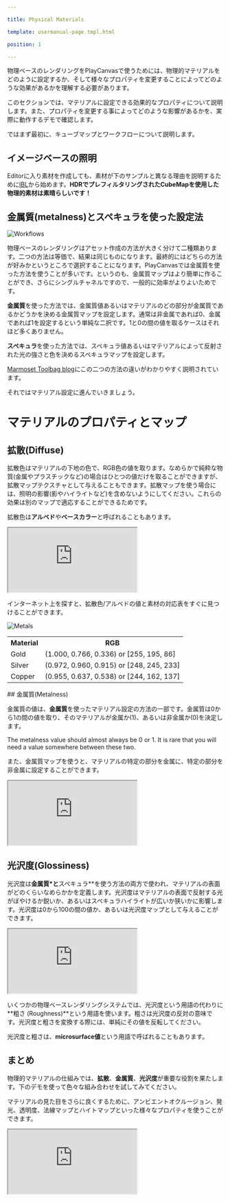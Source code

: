 ---
title: Physical Materials
template: usermanual-page.tmpl.html
position: 1
---

物理ベースのレンダリングをPlayCanvasで使うためには、物理的マテリアルをどのように設定するか、そして様々なプロパティを変更することによってどのような効果があるかを理解する必要があります。

このセクションでは、マテリアルに設定できる効果的なプロパティについて説明します。また、プロパティを変更する事によってどのような影響があるかを、実際に動作するデモで確認します。

ではまず最初に、キューブマップとワークフローについて説明します。

## イメージベースの照明

Editorに入り素材を作成しても、素材が下のサンプルと異なる理由を説明するために[IBL][6]から始めます。**HDRでプレフィルタリングされたCubeMapを使用した物理的素材は素晴らしいです！**

## 金属質(metalness)とスペキュラを使った設定法

![Workflows][4]

物理ベースのレンダリングはアセット作成の方法が大きく分けて二種類あります。二つの方法は等価で、結果は同じものになります。最終的にはどちらの方法が好みかというところで選択することになります。PlayCanvasでは金属質を使った方法を使うことが多いです。というのも、金属質マップはより簡単に作ることができ、さらにシングルチャネルですので、一般的に効率がよりよいためです。

**金属質**を使った方法では、金属質値あるいはマテリアルのどの部分が金属質であるかどうかを決める金属質マップを設定します。通常は非金属であれば0、金属であれば1を設定するという単純な二択です。1と0の間の値を取るケースはそれほど多くありません。

**スペキュラ**を使った方法では、スペキュラ値あるいはマテリアルによって反射された光の強さと色を決めるスペキュラマップを設定します。

[Marmoset Toolbag blog][5]にこの二つの方法の違いがわかりやすく説明されています。

それではマテリアル設定に進んでいきましょう。

# マテリアルのプロパティとマップ

## 拡散(Diffuse)

拡散色はマテリアルの下地の色で、RGB色の値を取ります。なめらかで純粋な物質(金属やプラスチックなど)の場合はひとつの値だけを取ることができますが、拡散マップテクスチャとして与えることもできます。拡散マップを使う場合には、照明の影響(影やハイライトなど)を含めないようにしてください。これらの効果は別のマップで適応することができるためです。

拡散色は**アルベド**や**ベースカラー**と呼ばれることもあります。

<iframe src="https://playcanv.as/p/Q28EwTwQ/?color"></iframe>

インターネット上を探すと、拡散色/アルベドの値と素材の対応表をすぐに見つけることができます。

![Metals][3]

<table class="centered">
  <tr>
  <th>Material</th><th>RGB</th>
  </tr>
  <tr>
  <td>Gold</td><td>(1.000, 0.766, 0.336) or [255, 195, 86]</td>
  </tr>
  <tr>
  <td>Silver</td><td>(0.972, 0.960, 0.915) or [248, 245, 233]</td>
  </tr>
  <tr>
  <td>Copper</td><td>(0.955, 0.637, 0.538) or [244, 162, 137]</td>
  </tr>
</table>

## 金属質(Metalness)

金属質の値は、**金属質**を使ったマテリアル設定の方法の一部です。金属質は0から1の間の値を取り、そのマテリアルが金属か(1)、あるいは非金属か(0)を決定します。

<div class="alert-info">
The metalness value should almost always be 0 or 1. It is rare that you will need a value somewhere between these two.
</div>

また、金属質マップを使うと、マテリアルの特定の部分を金属に、特定の部分を非金属に設定することができます。

<iframe src="https://playcanv.as/p/Q28EwTwQ/?metal"></iframe>

## 光沢度(Glossiness)

光沢度は**金属質*と**スペキュラ**を使う方法の両方で使われ、マテリアルの表面がどのくらいなめらかかを定義します。光沢度はマテリアルの表面で反射する光がぼやけるか鋭いか、あるいはスペキュラハイライトが広いか狭いかに影響します。光沢度は0から100の間の値か、あるいは光沢度マップとして与えることができます。

<iframe src="https://playcanv.as/p/Q28EwTwQ/?gloss"></iframe>

いくつかの物理ベースレンダリングシステムでは、光沢度という用語の代わりに**粗さ (Roughness)**という用語を使います。粗さは光沢度の反対の意味です。光沢度と粗さを変換する際には、単純にその値を反転してください。

光沢度と粗さは、**microsurface値**という用語で呼ばれることもあります。

## まとめ

物理的マテリアルの仕組みでは、**拡散**、**金属質**、**光沢度**が重要な役割を果たします。下のデモを使って色々な組み合わせを試してみてください。

マテリアルの見た目をさらに良くするために、アンビエントオクルージョン、発光、透明度、法線マップとハイトマップといった様々なプロパティを使うことができます。

<iframe src="https://playcanv.as/p/Q28EwTwQ/"></iframe>

[1]: http://store.playcanvas.com
[2]: /user-manual/glossary#hdr
[3]: /images/user-manual/graphics/physical-rendering/metals.jpg
[4]: /images/user-manual/graphics/physical-rendering/workflows.jpg
[5]: https://www.marmoset.co/toolbag/learn/pbr-conversion
[6]: /user-manual/graphics/physical-rendering/image-based-lighting/

